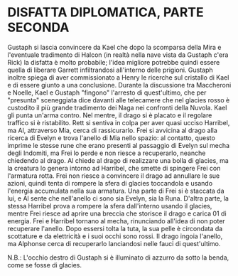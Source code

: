 # DISFATTA DIPLOMATICA, PARTE SECONDA

Gustaph si lascia convincere da Kael che dopo la scomparsa della Mira e l'eventuale tradimento di Halcon (in realtà nella nave vista da Gustaph c'era Rick) la disfatta è molto probabile; l'idea migliore potrebbe quindi essere quella di liberare Garrett infiltrandosi all'interno delle prigioni. Gustaph inoltre spiega di aver commissionato a Henry le ricerche sul cristallo di Kael e di essere giunto a una conclusione. Durante la discussione tra Maccheroni e Noelle, Kael e Gustaph "fingono" l'arresto di quest'ultimo, che per "presunta" sceneggiata dice davanti alle telecamere che nel glacies rosso è custodito il più grande tradimento dei Naga nei confronti della Nuvola. Kael gli punta un'arma contro.
Nel mentre, il drago si è placato e il regolare traffico si è ristabilito. Rett si sentiva in colpa per aver quasi ucciso Harribel, ma Al, attraverso Mia, cerca di rassicurarlo.
Frei si avvicina al drago alla ricerca di Evelyn e trova l'anello di Mia nello spazio: al contatto, questo imprime le stesse rune che erano presenti al passaggio di Evelyn sul mecha degli Indomiti, ma Frei lo perde e non riesce a recuperarlo, neanche chiedendo al drago.
Al chiede al drago di realizzare una bolla di glacies, ma la creatura lo genera intorno ad Harribel, che smette di spingere Frei con l'armatura rotta. Frei non riesce a convincere il drago ad annullare le sue azioni, quindi tenta di rompere la sfera di glacies toccandola e usando l'energia accumulata nella sua armatura. Una parte di Frei si è staccata da lui, e Al sente che nell'anello ci sono sia Evelyn, sia la Runa.
D'altra parte, la stessa Harribel prova a rompere la sfera dall'interno usando il glacies, mentre Frei riesce ad aprire una breccia che storisce il drago e carica 01 di energia.
Frei e Harribel tornano al mecha, rinunciando all'idea di non poter recuperare l'anello. Dopo essersi tolta la tuta, la sua pelle è circondata da scottature e da elettricità e i suoi occhi sono rossi.
Il drago ingoia l'anello, ma Alphonse cerca di recuperarlo lanciandosi nelle fauci di quest'ultimo.

N.B.: L'occhio destro di Gustaph si è illuminato di azzurro da sotto la benda, come se fosse di glacies.

